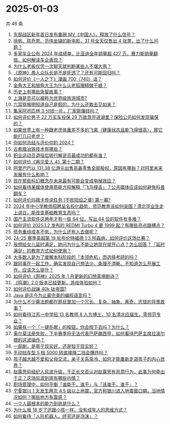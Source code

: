 # 2025-01-03

共 46 条

<!-- BEGIN ZHIHUVIDEO -->
<!-- 最后更新时间 Fri Jan 03 2025 02:12:53 GMT+0800 (China Standard Time) -->
1. [东部战区新年首日发布重磅 MV《中国人》，释放了什么信号？](https://www.zhihu.com/question/8426471438)
1. [徐帆、陈乔恩、范伟坐镇的新电影，31 号全天仅售出 4 张票，出了什么问题？](https://www.zhihu.com/question/8453050064)
1. [多家车企公布 2024 年成绩单，比亚迪全年销量超 427 万，赛力斯销量翻倍，如何解读车企表现？](https://www.zhihu.com/question/8447354235)
1. [为什么老板仅凭一次聊天就判断某些人不堪大用？](https://www.zhihu.com/question/8330712531)
1. [《原神》愚人众队长是不是死透了？还有可能回归吗？](https://www.zhihu.com/question/8423540455)
1. [如何评价《一人之下》漫画 700（740）话？](https://www.zhihu.com/question/8553759375)
1. [金角大王和银角大王为什么认老狐狸精做干娘？](https://www.zhihu.com/question/25669351)
1. [历史上有哪些急智故事？](https://www.zhihu.com/question/558869376)
1. [上海是否可以被称为世界级旅游城市?](https://www.zhihu.com/question/609863812)
1. [六耳猕猴明知道自己是假的，为什么还敢去见如来？](https://www.zhihu.com/question/7722042462)
1. [集采阿司匹林 3 分钱一片，厂家能赚钱吗？](https://www.zhihu.com/question/8326123240)
1. [如何评价男子 22 万买车投保 29 万故意开进湖里？保险公司如何发现骗保的？](https://www.zhihu.com/question/8008232690)
1. [如果世界上有一种跟老虎体重差不多的飞禽（健康状态且能飞得很高），那它能打几只老虎？](https://www.zhihu.com/question/8092046194)
1. [你如何总结与评价你的 2024？](https://www.zhihu.com/question/838876881)
1. [古希腊冶铁技术有哪些？](https://www.zhihu.com/question/578979300)
1. [职业运动员退役后转行解说员最成功的都有谁？](https://www.zhihu.com/question/8516683037)
1. [如何评价《再见爱人 4》第十二期？](https://www.zhihu.com/question/8511622302)
1. [阿里巴巴以 131.38 亿港元出售高鑫零售全部股权，原因有哪些？对阿里未来发展有什么影响？](https://www.zhihu.com/question/8446145714)
1. [现在那些科幻概念在未来最有可能会变成电梯效应？](https://www.zhihu.com/question/7932011777)
1. [如何看待某媒体使用质能方程解释「飞鸟撞击」？公共媒体应该如何避免科普翻车？](https://www.zhihu.com/question/8194398655)
1. [如何评价玛薇卡传说任务 [不败阳焰之章] 第一幕?](https://www.zhihu.com/question/8493318238)
1. [2024 年中小学教师招聘呈名校化趋势，师范教育该如何突围？清北毕业生走上讲台，能改变基础教育生态吗？](https://www.zhihu.com/question/8496882841)
1. [国产主流软件这两年才有一些 64 位，写出 64 位的软件有多难？](https://www.zhihu.com/question/7618448134)
1. [如何评价 2025.1.2 发布的 REDMI Turbo 4 要 1999 起？有哪些亮点跟槽点？](https://www.zhihu.com/question/8512949356)
1. [债务重组成本不低，为什么还有人去做呢？](https://www.zhihu.com/question/8319900182)
1. [24-25 赛季英超第 19 轮布伦特福德 1:3 阿森纳，如何评价这场比赛？](https://www.zhihu.com/question/8469040939)
1. [我想给女儿延时满足，她问为什么不能让她现在就开心点？怎么回答？「延时满足」的教育方式如何使用？](https://www.zhihu.com/question/5557776091)
1. [大多数人是为了缓解本科阶段的「本领危机」而选择考研的吗？](https://www.zhihu.com/question/7109670855)
1. [跟同事在一起工作，确实发现自己想法少、条理不清晰、不知道怎么开展工作，应该怎么提升？](https://www.zhihu.com/question/8070951470)
1. [如何评价《原神》2025 年 1 月更新的幻想真境剧诗？](https://www.zhihu.com/question/8511355589)
1. [《鸣潮》2.0 版本已经更新，游戏体验如何？](https://www.zhihu.com/question/8509133818)
1. [如何评价战锤 40k 钛帝国?](https://www.zhihu.com/question/529813845)
1. [Java 是迄今为止最完美的编程语言吗？](https://www.zhihu.com/question/7450442154)
1. [为什么不少算法题都在题目里加一个冗长、复杂、抽象、离奇、志怪的背景故事？](https://www.zhihu.com/question/7268755499)
1. [如何看待江苏一中学招 13 名教师 8 人为博士，10 名清北应届生，零师范专业？](https://www.zhihu.com/question/8424658118)
1. [如果有一个「一键冬眠」的按钮，你会按下去吗？为什么？](https://www.zhihu.com/question/4847825358)
1. [奥尔莫注册失败，下半赛季将无法代表巴萨踢西甲，如何看待巴萨主席拉波尔塔的这波操作？](https://www.zhihu.com/question/8339945472)
1. [一部剧，是基于现实好，还是轻于现实好？](https://www.zhihu.com/question/7381094253)
1. [手动挡车型 5 档 5000 转直接降二挡会爆炸吗？](https://www.zhihu.com/question/462527812)
1. [孩子越大越不爱和父母交流，亲子关系渐冷，如何才能重新走进孩子的内心世界？](https://www.zhihu.com/question/8387643511)
1. [赵露思前经纪人风波升级，于正长文否认对赵露思有恶意行为，此事为何牵出于正？这场风波到底有哪些内情？](https://www.zhihu.com/question/8498407248)
1. [职场管理中，如何平衡「谁能干，谁干」与「该谁干，谁干」？](https://www.zhihu.com/question/3082627376)
1. [宁夏银川 1 天发生两次 4.5 级以上地震，官方称银川进入地震窗口期，当地情况如何？哪些地方有震感？](https://www.zhihu.com/question/8495891869)
1. [一个人最根本的能力到底是什么？](https://www.zhihu.com/question/563874394)
1. [为什么我 18 岁了还跟小孩一样，没有成年人的思维方式？](https://www.zhihu.com/question/7673025057)
1. [如何看待「人形机器人，终究还是泡沫」？](https://www.zhihu.com/question/665575960)
<!-- END ZHIHUVIDEO -->
